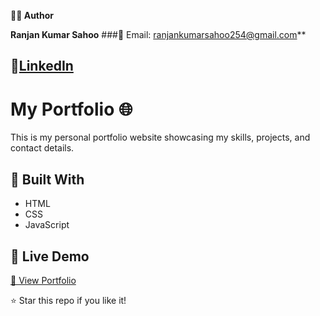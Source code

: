 **🧑‍💻 Author**

**Ranjan Kumar Sahoo**
###📧 Email: ranjankumarsahoo254@gmail.com**
## 💼[LinkedIn](https://www.linkedin.com/in/ranjan-kumar-sahoo)

# My Portfolio 🌐
This is my personal portfolio website showcasing my skills, projects, and contact details.

## 🚀 Built With
- HTML  
- CSS  
- JavaScript  

## 🔗 Live Demo
[🔗 View Portfolio](https://ranjan21gg.github.io/My-Portfolio/)

⭐ Star this repo if you like it!
